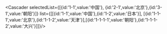 <Cascader selectedList={[{id:'1-1',value:'中国'},
{id:'2-1',value:'北京'},{id:'3-1',value:'朝阳'}]}
list={[[{id:'1-1',value:'中国'},{id:'1-2',value:'日本'}],
[{id:'1-1-1',value:'北京'},{id:'1-1-2',value:'天津'}],[{id:'1-1-1-1',value:'朝阳'},{id:'1-1-1-2',value:'大兴'}]]}/>
